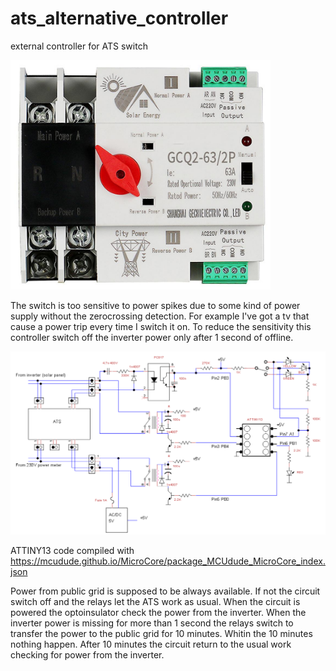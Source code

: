 # ats_alternative_controller
external controller for ATS switch

![Screenshot](ATS.png)

The switch is too sensitive to power spikes due to some kind of power supply without the zerocrossing detection. For example I've got a tv that cause a power trip every time I switch it on.
To reduce the sensitivity this controller switch off the inverter power only after 1 second of offline.

![Screenshot](scheme.png)

ATTINY13 code compiled with https://mcudude.github.io/MicroCore/package_MCUdude_MicroCore_index.json

Power from public grid is supposed to be always available. If not the circuit switch off and the relays let the ATS work as usual. When the circuit is powered the optoinsulator check the power from the inverter. When the inverter power is missing for more than 1 second the relays switch to transfer the power to the public grid for 10 minutes. Whitin the 10 minutes nothing happen. After 10 minutes the circuit return to the usual work checking for power from the inverter.
